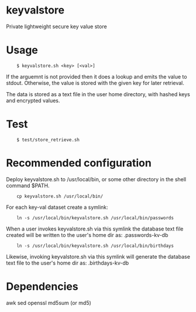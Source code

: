 # keyvalstore
Private lightweight secure key value store

# Usage

```
    $ keyvalstore.sh <key> [<val>]
```

If the <val> arguemnt is not provided then it does a lookup and emits
the value to stdout.  Otherwise, the value is stored with the given
key for later retrieval.

The data is stored as a text file in the user home directory, with hashed
keys and encrypted values.


# Test

```
    $ test/store_retrieve.sh
```


# Recommended configuration

Deploy keyvalstore.sh to /usr/local/bin, or some other directory in the
shell command $PATH.

```
    cp keyvalstore.sh /usr/local/bin/
````

For each key-val dataset create a symlink:

```
    ln -s /usr/local/bin/keyvalstore.sh /usr/local/bin/passwords
```

When a user invokes keyvalstore.sh via this symlink the database text file
created will be written to the user's home dir as: .passwords-kv-db

```
    ln -s /usr/local/bin/keyvalstore.sh /usr/local/bin/birthdays
```

Likewise, invoking keyvalstore.sh via this symlink will generate the database
text file to the user's home dir as: .birthdays-kv-db

# Dependencies

awk
sed
openssl
md5sum (or md5)
